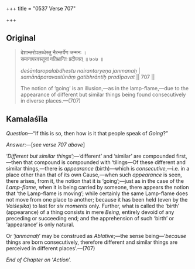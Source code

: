+++
title = "0537 Verse 707"

+++
## Original 
>
> देशान्तरोपलब्धेस्तु नैरन्तर्येण जन्मनः ।  
> समानापरवस्तूनां गतिभ्रान्तिः प्रदीपवत् ॥ ७०७ ॥ 
>
> *deśāntaropalabdhestu nairantaryeṇa janmanaḥ* \|  
> *samānāparavastūnāṃ gatibhrāntiḥ pradīpavat* \|\| 707 \|\| 
>
> The notion of ‘going’ is an illusion,—as in the lamp-flame,—due to the appearance of different but similar things being found consecutively in diverse places.—(707)



## Kamalaśīla

*Question*—“If this is so, then how is it that people speak of *Going*?”

*Answer*:—[*see verse 707 above*]

‘*Different but similar things*’;—‘different’ and ‘similar’ are compounded first,—then that compound is compounded with ‘tilings—Of these different and similar things,—there is *appearance* (birth)—which is *consecutive*,—i.e. in a place other than that of its own Cause,—when such *appearance* is seen, there arises, from it, the notion that it is ‘going’;—just as in the case of the *Lamp-flame*, when it is being carried by someone, there appears the notion that ‘the Lamp-flame is moving’; while certainly the same Lamp-flame does not move from one place to another; because it has been held (even by the *Vaiśeṣika*) to last for *six moments* only. Further, what is called the ‘birth’ (appearance) of a thing consists in mere *Being*, entirely devoid of any preceding or succeeding end; and the apprehension of such ‘birth’ or ‘appearance’ is only natural.

Or ‘*janmanaḥ*’ may be construed as *Ablative*;—the sense being—‘*because* things are born consecutively, therefore different and similar things are perceived in different places’.—(707)

*End of Chapter on* ‘*Action*’.


